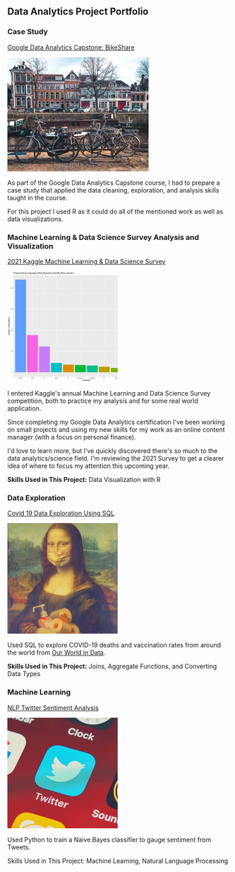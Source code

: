 ## Data Analytics Project Portfolio

### Case Study
[Google Data Analytics Capstone: BikeShare](https://github.com/LEPilk/PortfolioProjects/blob/main/google-data-analytics-capstone-bikeshare.ipynb)

<img src="bike case study thumbnal.jpg"/>

As part of the Google Data Analytics Capstone course, I had to prepare a case study that applied the data cleaning, exploration, and analysis skills taught in the course. 

For this project I used R as it could do all of the mentioned work as well as data visualizations. 

### Machine Learning & Data Science Survey Analysis and Visualization
[2021 Kaggle Machine Learning & Data Science Survey](https://www.kaggle.com/lauraepilkington/2021-kaggle-machine-learning-data-science-survey)

<img src="Kaggle ML Survey Portfolio Project Pics.png"/>

I entered Kaggle's annual Machine Learning and Data Science Survey competition, both to practice my analysis and for some real world application. 

Since completing my Google Data Analytics certification I've been working on small projects and using my new skills for my work as an online content manager (with a focus on personal finance).

I'd love to learn more, but I've quickly discovered there's so much to the data analytics/science field. I'm reviewing the 2021 Survey to get a clearer idea of where to focus my attention this upcoming year.

**Skills Used in This Project:** Data Visualization with R

### Data Exploration
[Covid 19 Data Exploration Using SQL](https://github.com/LEPilk/PortfolioProjects/blob/main/Covid%2019%20Data%20Exploration%20Using%20SQL)

<img src="SQL data exploration COVID19.png"/>

Used SQL to explore COVID-19 deaths and vaccination rates from around the world from [Our World in Data](https://https://ourworldindata.org/covid-deaths). 

**Skills Used in This Project:** Joins, Aggregate Functions, and Converting Data Types

### Machine Learning
[NLP Twitter Sentiment Analysis](https://github.com/LEPilk/PortfolioProjects/blob/main/NLP%20Twitter%20Sentiment%20Analysis)

<img src="Twitter Sentiment Analysis.png"/>

Used Python to train a Naive Bayes classifier to gauge sentiment from Tweets.

Skills Used in This Project: Machine Learning, Natural Language Processing


